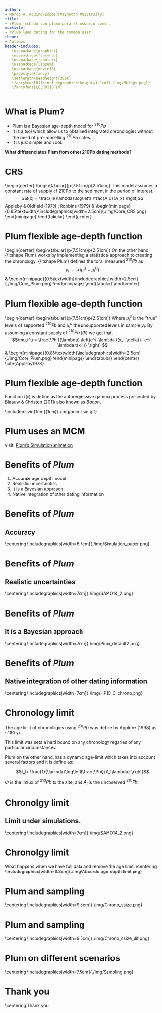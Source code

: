 ```yaml
---
author:
- Marco A. Aquino-López^[Maynooth University]
title:
- rPlum fechado con plomo para el usuario común.  
subtitle:
- rPlum lead dating for the common user
theme:
- Antibes
header-includes:
   \usepackage{graphicx}
   \usepackage{fancyhdr}
   \usepackage{tabularx}
   \usepackage{lipsum}
   \usepackage{movie15}
   \pagestyle{fancy}
   \setlength\headheight{36pt}
   \fancyhead[R]{\includegraphics[height=1.1cm]{./img/MUlogo.png}}
   \fancyfoot[LE,RO]{GPIM}
---
```



# What is Plum?

* Plum is a Bayesian age-depth model for $^{210}Pb$
* It is a tool which allow us to obtained integrated chronologies without the need of pre-modelling $^{210}Pb$ dates.
* It is just simple and cool.

**What differenciates Plum from other 210Pb dating methods?**

# CRS 

\begin{center}
\begin{tabular}{p{7.51cm}p{2.51cm}}
This model assumes a constant rate of supply of 210Pb to the sediment in the period of interest.
$$t(x) = \frac{1}{\lambda}\log\left( \frac{A_0}{A_x} \right)$$ Appleby \& Oldfield (1979) \; Robbins (1979)   & \begin{minipage}{0.85\textwidth}\includegraphics[width=2.5cm]{./img/Core_CRS.png} \end{minipage}
\end{tabular}
\end{center}

# Plum flexible age-depth function

\begin{center}
\begin{tabular}{p{7.51cm}p{2.51cm}}
On the other hand, {\itshape Plum} works by implementing a statistical approach to creating the chronology. {\itshape Plum} defines the toral measured $^{210}Pb$ as $$y_i\sim \mathcal{N}\left(\mu_i^s +\mu_i^U \right)$$  & \begin{minipage}{0.5\textwidth}\includegraphics[width=2.5cm]{./img/Core_Plum.png} \end{minipage}
\end{tabular}
\end{center}


# Plum flexible age-depth function

\begin{center}
\begin{tabular}{p{7.51cm}p{2.51cm}}
Where $\mu_i^s$ is the "true" levels of supported $^{210}Pb$ and $\mu_i^u$ the unsupported levels in sample $y_i$. By assuming a constant supply of $^{210}Pb$ ($\Phi$) we get that, $$\mu_i^u = \frac{\Phi}{\lambda} \left(e^{-\lambda t(x_i-\delta)}- e^{-\lambda t(x_i)} \right) $$ & \begin{minipage}{0.85\textwidth}\includegraphics[width=2.5cm]{./img/Core_Plum.png} \end{minipage}
\end{tabular}
\end{center}
\cite{Appleby1978}
# Plum flexible age-depth function

Function $t(x)$ is define as the autoregressive gamma process presented by Blaauw & Christen (2011) also known as _Bacon_.

\includemovie{1cm}{1cm}{./img/animasin.gif}

# Plum uses an MCM

visit: [Plum's Simulation animation](https://raw.githubusercontent.com/maquinolopez/PAGES-ECR-rPlum-/master/Presentation/img/animasin.gif)

# Benefits of _Plum_

1. Accurate age depth model
2. Realistic uncertainties
3. It is a Bayesian approach
4. Native integration of other dating information

# Benefits of _Plum_
## Accuracy 
\centering
\includegraphics[width=6.7cm]{./img/Simulation_paper.png}


# Benefits of _Plum_
## Realistic uncertainties
\centering
\includegraphics[width=7cm]{./img/SAMO14_2.png}



# Benefits of _Plum_
## It is a Bayesian approach
\centering
\includegraphics[width=7cm]{./img/Plum_default2.png}


# Benefits of _Plum_
## Native integration of other dating information
\centering
\includegraphics[width=7cm]{./img/HP1C_C_chrono.png}



# Chronology limit
The age limit of chronologies using $^{210}Pb$ was define by Appleby (1998) as <150 yr. 

This limit was sets a hard bound on any chronology regarles of any particular circumstances. 

Plum on the other hand, has a dynamic age-limit which takes into account several factors and it is define as:

$$t_l= \frac{1}{\lambda}\log\left(\frac{\Phi}{A_l\lambda} \right)$$

$\Phi$ is the influx of $^{210}Pb$ to the site, and $A_l$ is the unobserved $^{210}Pb$. 


# Chronolgy limit
## Limit under simulations.
\centering
\includegraphics[width=7cm]{./img/SAMO14_2.png}

# Chronolgy limit
What happens when we have full data and remove the age limit.
\centering
\includegraphics[width=6.3cm]{./img/Absurde age-depth limit.png}


# Plum and sampling

\centering
\includegraphics[width=9.5cm]{./img/Chrono_ssize.png}

# Plum and sampling
\centering
\includegraphics[width=9.5cm]{./img/Chrono_ssize_dif.png}


# Plum on different scenarios 
\centering
\includegraphics[width=7.5cm]{./img/Sampling.png}

# Thank you
\centering
Thank you












